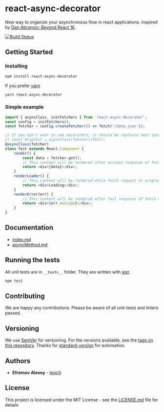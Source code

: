 # react-async-decorator

New way to organize your asynchronous flow in react applications. inspired by [Dan Abramov: Beyond React 16](https://www.youtube.com/watch?v=nLF0n9SACd4).

[![Build Status](https://travis-ci.org/lexich/react-async-decorator.svg?branch=master)](https://travis-ci.org/lexich/react-async-decorator)

## Getting Started

### Installing

```sh
npm install react-async-decorator
```

If you prefer [yarn](https://yarnpkg.com)

```sh
yarn react-async-decorator
```

### Simple example

```js
import { asyncClass, initFetchers } from 'react-async-decorator';
const config = initFetchers();
const fetcher = config.createFetcher(() => fetch('/data.json'));

// If you don't want to use decorators, it should be replaced next syntax
// const WrapTest = asyncClass(fetcher)(Test);
@asyncClass(fetcher)
class Test extends React.Component {
    render() {
        const data = fetcher.get();
        // This content will be rendered after success response of fetch request
        return <div>{data}</div>;
    }
    renderLoader() {
        // This content will be rendered while fetch request in progress
        return <div>Loading</div>;
    }
    renderError(err) {
        // This content will be rendered after fail response of fetch request
        return <div>{err.message}</div>;
    }
}
```

## Documentation

- [index.md](docs/index.md)
- [asyncMethod.md](docs/asyncMethod.md)

## Running the tests

All unit tests are in `__tests__` folder. They are written with [jest](https://jestjs.io/).

```sh
npm test
```

## Contributing

We are happy any contributions. Please be aware of all unit-tests and linters passed.

## Versioning

We use [SemVer](http://semver.org/) for versioning. For the versions available, see the [tags on this repository](https://github.com/lexich/react-async-decorator/tags). Thanks for [standard-version](https://github.com/conventional-changelog/standard-version) for automation.

## Authors

* **Efremov Alexey** - [lexich](https://github.com/lexich)

## License

This project is licensed under the MIT License - see the [LICENSE.md](LICENSE) file for details
